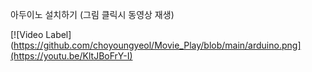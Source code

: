 아두이노 설치하기 (그림 클릭시 동영상 재생)

[![Video Label](https://github.com/choyoungyeol/Movie_Play/blob/main/arduino.png](https://youtu.be/KltJBoFrY-I)
